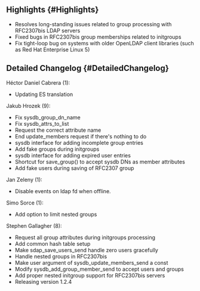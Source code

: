 Highlights {#Highlights}
----------

-   Resolves long-standing issues related to group processing with
    RFC2307bis LDAP servers
-   Fixed bugs in RFC2307bis group memberships related to initgroups
-   Fix tight-loop bug on systems with older OpenLDAP client libraries
    (such as Red Hat Enterprise Linux 5)

Detailed Changelog {#DetailedChangelog}
------------------

Héctor Daniel Cabrera (1):

-   Updating ES translation

Jakub Hrozek (9):

-   Fix sysdb\_group\_dn\_name
-   Fix sysdb\_attrs\_to\_list
-   Request the correct attribute name
-   End update\_members request if there's nothing to do
-   sysdb interface for adding incomplete group entries
-   Add fake groups during initgroups
-   sysdb interface for adding expired user entries
-   Shortcut for save\_group() to accept sysdb DNs as member attributes
-   Add fake users during saving of RFC2307 group

Jan Zeleny (1):

-   Disable events on ldap fd when offline.

Simo Sorce (1):

-   Add option to limit nested groups

Stephen Gallagher (8):

-   Request all group attributes during initgroups processing
-   Add common hash table setup
-   Make sdap\_save\_users\_send handle zero users gracefully
-   Handle nested groups in RFC2307bis
-   Make user argument of sysdb\_update\_members\_send a const
-   Modify sysdb\_add\_group\_member\_send to accept users and groups
-   Add proper nested initgroup support for RFC2307bis servers
-   Releasing version 1.2.4


